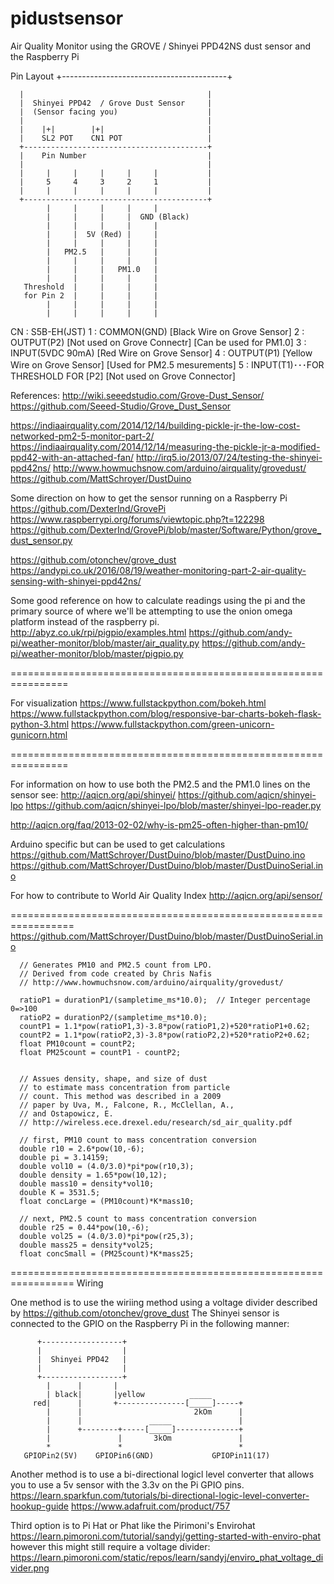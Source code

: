 # pidustsensor
Air Quality Monitor using the GROVE / Shinyei PPD42NS dust sensor and the Raspberry Pi 

Pin Layout
      +-----------------------------------------+
      
      |                                         |
      |  Shinyei PPD42  / Grove Dust Sensor     |
      |  (Sensor facing you)                    |           
      |                                         |
      |    |+|        |+|                       |          
      |    SL2 POT    CN1 POT                   |
      +-----------------------------------------+
      |    Pin Number                           |
      |                                         |          
      |     |     |     |     |     |           |
      |     5     4     3     2     1           |       
      |     |     |     |     |     |           |
      +-----------------------------------------+
            |     |     |     |     | 
            |     |     |     |  GND (Black)
            |     |     |     |     | 
            |     |  5V (Red) |     | 
            |     |     |     |     | 
            |   PM2.5   |     |     |
            |     |     |     |     | 
            |     |     |   PM1.0   |
            |     |     |     |     |
       Threshold  |     |     |     |
       for Pin 2  |     |     |     | 
            |     |     |     |     | 
            |     |     |     |     | 
 
            
CN : S5B-EH(JST)
1 : COMMON(GND) [Black Wire on Grove Sensor]
2 : OUTPUT(P2) [Not used on Grove Connectr] [Can be used for PM1.0]
3 : INPUT(5VDC 90mA) [Red Wire on Grove Sensor]
4 : OUTPUT(P1) [Yellow Wire on Grove Sensor] [Used for PM2.5 mesurements]
5 : INPUT(T1)･･･FOR THRESHOLD FOR [P2] [Not used on Grove Connector]



References: 
http://wiki.seeedstudio.com/Grove-Dust_Sensor/ 
https://github.com/Seeed-Studio/Grove_Dust_Sensor

https://indiaairquality.com/2014/12/14/building-pickle-jr-the-low-cost-networked-pm2-5-monitor-part-2/ 
https://indiaairquality.com/2014/12/14/measuring-the-pickle-jr-a-modified-ppd42-with-an-attached-fan/ 
http://irq5.io/2013/07/24/testing-the-shinyei-ppd42ns/ 
http://www.howmuchsnow.com/arduino/airquality/grovedust/
https://github.com/MattSchroyer/DustDuino


Some direction on how to get the sensor running on a Raspberry Pi 
https://github.com/DexterInd/GrovePi 
https://www.raspberrypi.org/forums/viewtopic.php?t=122298 
https://github.com/DexterInd/GrovePi/blob/master/Software/Python/grove_dust_sensor.py

https://github.com/otonchev/grove_dust 
https://andypi.co.uk/2016/08/19/weather-monitoring-part-2-air-quality-sensing-with-shinyei-ppd42ns/

Some good reference on how to calculate readings using the pi and the primary source of where we'll be attempting to use the onion omega platform instead of the raspberry pi. 
http://abyz.co.uk/rpi/pigpio/examples.html 
https://github.com/andy-pi/weather-monitor/blob/master/air_quality.py 
https://github.com/andy-pi/weather-monitor/blob/master/pigpio.py

================================================================

For visualization
https://www.fullstackpython.com/bokeh.html
https://www.fullstackpython.com/blog/responsive-bar-charts-bokeh-flask-python-3.html
https://www.fullstackpython.com/green-unicorn-gunicorn.html


================================================================

For information on how to use both the PM2.5 and the PM1.0 lines on the sensor see:
http://aqicn.org/api/shinyei/
https://github.com/aqicn/shinyei-lpo
https://github.com/aqicn/shinyei-lpo/blob/master/shinyei-lpo-reader.py

http://aqicn.org/faq/2013-02-02/why-is-pm25-often-higher-than-pm10/

Arduino specific but can be used to get calculations
https://github.com/MattSchroyer/DustDuino/blob/master/DustDuino.ino
https://github.com/MattSchroyer/DustDuino/blob/master/DustDuinoSerial.ino



For how to contribute to World Air Quality Index
http://aqicn.org/api/sensor/


=================================================================
https://github.com/MattSchroyer/DustDuino/blob/master/DustDuinoSerial.ino

      // Generates PM10 and PM2.5 count from LPO.
      // Derived from code created by Chris Nafis
      // http://www.howmuchsnow.com/arduino/airquality/grovedust/

      ratioP1 = durationP1/(sampletime_ms*10.0);  // Integer percentage 0=>100
      ratioP2 = durationP2/(sampletime_ms*10.0);
      countP1 = 1.1*pow(ratioP1,3)-3.8*pow(ratioP1,2)+520*ratioP1+0.62;
      countP2 = 1.1*pow(ratioP2,3)-3.8*pow(ratioP2,2)+520*ratioP2+0.62;
      float PM10count = countP2;
      float PM25count = countP1 - countP2;


      // Assues density, shape, and size of dust
      // to estimate mass concentration from particle
      // count. This method was described in a 2009
      // paper by Uva, M., Falcone, R., McClellan, A.,
      // and Ostapowicz, E.
      // http://wireless.ece.drexel.edu/research/sd_air_quality.pdf
      
      // first, PM10 count to mass concentration conversion
      double r10 = 2.6*pow(10,-6);
      double pi = 3.14159;
      double vol10 = (4.0/3.0)*pi*pow(r10,3);
      double density = 1.65*pow(10,12);
      double mass10 = density*vol10;
      double K = 3531.5;
      float concLarge = (PM10count)*K*mass10;
      
      // next, PM2.5 count to mass concentration conversion
      double r25 = 0.44*pow(10,-6);
      double vol25 = (4.0/3.0)*pi*pow(r25,3);
      double mass25 = density*vol25;
      float concSmall = (PM25count)*K*mass25;



=================================================================
Wiring

One method is to use the wiriing method using a voltage divider described by 
https://github.com/otonchev/grove_dust 
The Shinyei sensor is connected to the GPIO on the Raspberry Pi in the following
manner:


          +------------------+
          |                  |
          |  Shinyei PPD42   |
          |                  |
          +------------------+
            |      |       |
            | black|       |yellow          _____
         red|      |       +---------------[_____]-----+
            |      |                         2kOm      |
            |      |               _____               |
            |      +--------+-----[_____]--------------+
            |               |       3kOm               |
            *               *                          *
       GPIOPin2(5V)    GPIOPin6(GND)             GPIOPin11(17)


Another method is to use a bi-directional logicl level converter that allows you to use a 5v sensor with the 3.3v on the Pi GPIO pins.
https://learn.sparkfun.com/tutorials/bi-directional-logic-level-converter-hookup-guide
https://www.adafruit.com/product/757


Third option is to Pi Hat or Phat like the Pirimoni's Envirohat https://learn.pimoroni.com/tutorial/sandyj/getting-started-with-enviro-phat however this might still require a voltage divider: https://learn.pimoroni.com/static/repos/learn/sandyj/enviro_phat_voltage_divider.png

